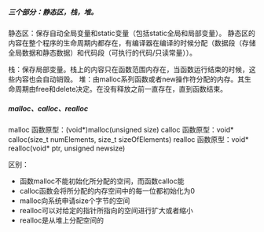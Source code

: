 ##### 三个部分：静态区，栈，堆。

静态区：保存自动全局变量和static变量（包括static全局和局部变量）。
       静态区的内容在整个程序的生命周期内都存在，有编译器在编译的时候分配（数据段（存储全局数据和静态数据）和代码段（可执行的代码/只读常量））。

栈：保存局部变量。栈上的内容只在函数范围内存在，当函数运行结束的时候，这些内容也会自动销毁。
堆：由malloc系列函数或者new操作符分配的内存。其生命周期由free和delete决定。在没有释放之前一直存在，直到函数结束。

##### malloc、calloc、realloc

malloc 函数原型：(void*)malloc(unsigned size)
calloc 函数原型：void* calloc(size_t numElements, size_t sizeOfElements)
realloc 函数原型：void* realloc(void* ptr, unsigned newsize)

区别：
- 函数malloc不能初始化所分配的空间，而函数calloc能
- calloc函数会将所分配的内存空间中的每一位都初始化为0
- malloc向系统申请size个字节的空间
- realloc可以对给定的指针所指向的空间进行扩大或者缩小
- realloc是从堆上分配空间的
